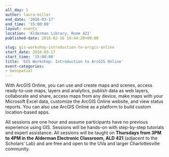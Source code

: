 ```yaml
---
all_day: 1
author: laura-miller
end_date: '2016-03-17'
end_time: '15:00:00'
layout: events
location: 'Alderman Library, Room 421'
published-date: 2016-02-16 19:44:20+00:00

slug: gis-workshop-introduction-to-arcgis-online
start_date: 2016-03-17
start_time: '15:00:00'
title: 'GIS Workshop: Introduction to ArcGIS Online'
event-categories:
- Geospatial
---
```


With ArcGIS Online, you can use and create maps and scenes, access ready-to-use maps, layers and analytics, publish data as web layers, collaborate and share, access maps from any device, make maps with your Microsoft Excel data, customize the ArcGIS Online website, and view status reports. You can also use ArcGIS Online as a platform to build custom location-based apps.

All sessions are one hour and assume participants have no previous experience using GIS. Sessions will be hands-on with step-by-step tutorials and expert assistance. All sessions will be taught on **Thursdays from 3PM to 4PM in the Alderman Electronic Classroom, ALD 421** (adjacent to the Scholars’ Lab) and are free and open to the UVa and larger Charlottesville community.

